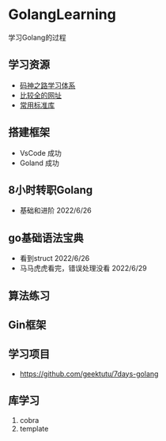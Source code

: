 # GolangLearning

学习Golang的过程

## 学习资源

- [码神之路学习体系](http://m.mszlu.com/go/base/01/01.html#_1-go%E5%8E%86%E5%8F%B2)
- [比较全的网址](https://www.topgoer.com/)
- [常用标准库](https://books.studygolang.com/The-Golang-Standard-Library-by-Example/)

## 搭建框架

- VsCode 成功
- Goland 成功

## 8小时转职Golang

- 基础和进阶 2022/6/26

## go基础语法宝典

- 看到struct 2022/6/26
- 马马虎虎看完，错误处理没看 2022/6/29

## 算法练习

## Gin框架

## 学习项目

- https://github.com/geektutu/7days-golang

## 库学习

1. cobra
2. template
